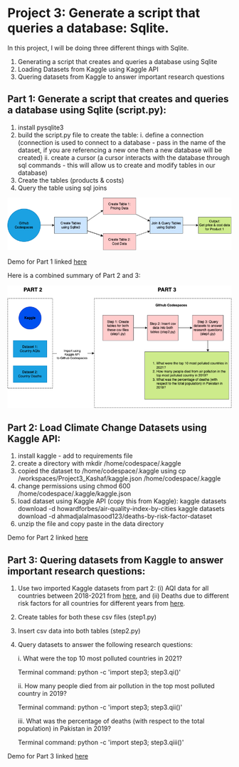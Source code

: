# Project 3: Generate a script that queries a database: Sqlite.

In this project, I will be doing three different things with Sqlite.
1. Generating a script that creates and queries a database using Sqlite
2. Loading Datasets from Kaggle using Kaggle API
3. Quering datasets from Kaggle to answer important research questions

## Part 1: Generate a script that creates and queries a database using Sqlite (script.py):

1. install pysqlite3
2. build the script.py file to create the table: 
    i. define a connection (connection is used to connect to a database - pass in the name of the dataset, if you are referencing a new one then a new database will be created)
    ii. create a cursor (a cursor interacts with the database through sql commands - this will allow us to create and modify tables in our database)
3. Create the tables (products & costs)
4. Query the table using sql joins

![Image](part1.png)


Demo for Part 1 linked [here](https://prodduke.sharepoint.com/:v:/r/sites/IDS.721.01.Sp22/Shared%20Documents/Week%208%20Demo/Kashaf_Week%208%20Demo.mp4?csf=1&web=1&e=W8UD7K)

Here is a combined summary of Part 2 and 3:

![Image](p23.png)

## Part 2: Load Climate Change Datasets using Kaggle API:

1. install kaggle - add to requirements file
2. create a directory with mkdir /home/codespace/.kaggle
3. copied the dataset to /home/codespace/.kaggle using 
cp /workspaces/Project3_Kashaf/kaggle.json /home/codespace/.kaggle
4. change permissions using 
chmod 600 /home/codespace/.kaggle/kaggle.json
5. load dataset using Kaggle API (copy this from Kaggle): 
kaggle datasets download -d howardforbes/air-quality-index-by-cities
kaggle datasets download -d ahmadjalalmasood123/deaths-by-risk-factor-dataset
6. unzip the file and copy paste in the data directory

Demo for Part 2 linked [here](https://prodduke.sharepoint.com/:v:/r/sites/IDS.721.01.Sp22/Shared%20Documents/Week%209%20Demo/add%20KAGGLE%20dataSET%20from%20csv%20to%20the%20database%20using%20SQLite3.mp4?csf=1&web=1&e=bZ2Dur)

## Part 3:  Quering datasets from Kaggle to answer important research questions:

1. Use two imported Kaggle datasets from part 2: (i) AQI data for all countries between 2018-2021 from [here](https://www.kaggle.com/datasets/howardforbes/air-quality-index-by-cities?select=AIR+QUALITY+INDEX-+top+countries.csv), 
and (ii) Deaths due to different risk factors for all countries for different years from [here](https://www.kaggle.com/datasets/ahmadjalalmasood123/deaths-by-risk-factor-dataset?select=Number+of+Deaths+by+Risk+Factors.csv).
2. Create tables for both these csv files (step1.py)
3. Insert csv data into both tables (step2.py)
4. Query datasets to answer the following research questions:

    i. What were the top 10 most polluted countries in 2021?
    
    Terminal command:  python -c 'import step3; step3.qi()'
    
    ii. How many people died from air pollution in the top most polluted country in 2019?
    
    Terminal command:  python -c 'import step3; step3.qii()'
    
    iii. What was the percentage of deaths (with respect to the total population) in Pakistan in 2019?
    
    Terminal command:  python -c 'import step3; step3.qiii()'
    
Demo for Part 3 linked [here](https://prodduke.sharepoint.com/:v:/r/sites/IDS.721.01.Sp22/Shared%20Documents/Week%2010%20Demo_Project%203/Project%203.mp4?csf=1&web=1&e=sMfxUv)



   
